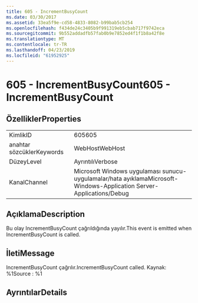 ```yaml
---
title: 605 - IncrementBusyCount
ms.date: 03/30/2017
ms.assetid: 33ea5f9e-cd58-4833-8082-b99bab5cb254
ms.openlocfilehash: f434de24c3405b9f991319eb5cbab717f9742eca
ms.sourcegitcommit: 9b552addadfb57fab0b9e7852ed4f1f1b8a42f8e
ms.translationtype: MT
ms.contentlocale: tr-TR
ms.lasthandoff: 04/23/2019
ms.locfileid: "61952925"
---
```

# <a name="605---incrementbusycount"></a><span data-ttu-id="72044-102">605 - IncrementBusyCount</span><span class="sxs-lookup"><span data-stu-id="72044-102">605 - IncrementBusyCount</span></span>
## <a name="properties"></a><span data-ttu-id="72044-103">Özellikler</span><span class="sxs-lookup"><span data-stu-id="72044-103">Properties</span></span>  
  
|||  
|-|-|  
|<span data-ttu-id="72044-104">Kimlik</span><span class="sxs-lookup"><span data-stu-id="72044-104">ID</span></span>|<span data-ttu-id="72044-105">605</span><span class="sxs-lookup"><span data-stu-id="72044-105">605</span></span>|  
|<span data-ttu-id="72044-106">anahtar sözcükler</span><span class="sxs-lookup"><span data-stu-id="72044-106">Keywords</span></span>|<span data-ttu-id="72044-107">WebHost</span><span class="sxs-lookup"><span data-stu-id="72044-107">WebHost</span></span>|  
|<span data-ttu-id="72044-108">Düzey</span><span class="sxs-lookup"><span data-stu-id="72044-108">Level</span></span>|<span data-ttu-id="72044-109">Ayrıntılı</span><span class="sxs-lookup"><span data-stu-id="72044-109">Verbose</span></span>|  
|<span data-ttu-id="72044-110">Kanal</span><span class="sxs-lookup"><span data-stu-id="72044-110">Channel</span></span>|<span data-ttu-id="72044-111">Microsoft Windows uygulaması sunucu-uygulamalar/hata ayıklama</span><span class="sxs-lookup"><span data-stu-id="72044-111">Microsoft-Windows-Application Server-Applications/Debug</span></span>|  
  
## <a name="description"></a><span data-ttu-id="72044-112">Açıklama</span><span class="sxs-lookup"><span data-stu-id="72044-112">Description</span></span>  
 <span data-ttu-id="72044-113">Bu olay IncrementBusyCount çağrıldığında yayılır.</span><span class="sxs-lookup"><span data-stu-id="72044-113">This event is emitted when IncrementBusyCount is called.</span></span>  
  
## <a name="message"></a><span data-ttu-id="72044-114">İleti</span><span class="sxs-lookup"><span data-stu-id="72044-114">Message</span></span>  
 <span data-ttu-id="72044-115">IncrementBusyCount çağrılır.</span><span class="sxs-lookup"><span data-stu-id="72044-115">IncrementBusyCount called.</span></span> <span data-ttu-id="72044-116">Kaynak: %1</span><span class="sxs-lookup"><span data-stu-id="72044-116">Source : %1</span></span>  
  
## <a name="details"></a><span data-ttu-id="72044-117">Ayrıntılar</span><span class="sxs-lookup"><span data-stu-id="72044-117">Details</span></span>
